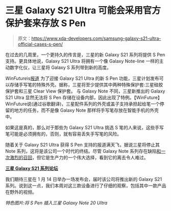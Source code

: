 # 三星 Galaxy S21 Ultra 可能会采用官方保护套来存放 S Pen

> 原文：<https://www.xda-developers.com/samsung-galaxy-s21-ultra-official-cases-s-pen/>

在过去的几周里，一个更持久的传言是，三星的新 Galaxy S21 系列将提供 S Pen 支持。更具体地说，Galaxy S21 Ultra 将拥有一个像 Galaxy Note-line 一样的主动数字化仪，让三星将 Galaxy S 系列带到新的高度。

*WinFuture*is[报道](https://winfuture.de/news,119995.html) 为了迎接 Galaxy S21 Ultra 的新 S Pen 功能，三星计划发布可以存储手写笔的特殊外壳。据称，三星将至少提供其中两种特殊保护套:三星硅胶保护套和三星 Clear View 保护套。 与 Galaxy Note 不同，三星新推出的 Galaxy S21 Ultra 显然无法将 S Pen 存储在设备内部，因此出现了特例。【WinFuture】WinFuture说(通过谷歌翻译)，三星配件系列的外壳或盖子支持承担起给笔一个停留的地方的任务，而不是像 Galaxy Note 那样将手写笔存放在智能手机的外壳中。

如果这是真的，那么对于那些为 Galaxy S21 Ultra 挑选 S 笔的人来说，这些手写笔可能是必须拥有的，否则，就有容易丢失手写笔的风险。

随着关于 Galaxy S21 Ultra 获得 S Pen 支持的报道满天飞，据说三星将停止其 Note 系列，这将是该公司一个时代的终结。尽管 Galaxy Note 系列存在缺陷[和一次激烈的召回](https://www.xda-developers.com/samsung-discloses-issues-with-galaxy-note-7-batteries-phone-itself-not-to-blame/)，但它是生产力的一个伟大选择，看到它的离去令人难过。

**[三星 Galaxy S21 系列论坛](https://forum.xda-developers.com/galaxy-s21)**

我们期待三星在 1 月 14 日举办一场发布会，届时该公司将推出新的 Galaxy S21 系列。说到这一点，我们本周对这三款设备进行了仔细的观察，包括其中一款产品在野外的视频。

*特色图片:将 S Pen 插入三星 Galaxy Note 20 Ultra*